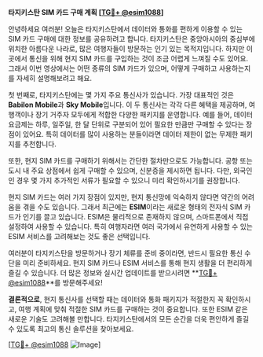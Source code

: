 **타지키스탄 SIM 카드 구매 계획 [[TG💪+ @esim1088](https://t.me/s/esim1088)]**

안녕하세요 여러분! 오늘은 타지키스탄에서 데이터와 통화를 편하게 이용할 수 있는 SIM 카드 구매에 대한 정보를 공유하려고 합니다. 타지키스탄은 중앙아시아의 중심부에 위치한 아름다운 나라로, 많은 여행자들이 방문하는 인기 있는 목적지입니다. 하지만 이곳에서 통신을 위해 현지 SIM 카드를 구입하는 것이 조금 어렵게 느껴질 수도 있어요. 그래서 이번 영상에서는 어떤 종류의 SIM 카드가 있으며, 어떻게 구매하고 사용하는지를 자세히 설명해보려고 해요.

첫 번째로, 타지키스탄에는 몇 가지 주요 통신사가 있습니다. 가장 대표적인 것은 **Babilon Mobile**과 **Sky Mobile**입니다. 이 두 통신사는 각각 다른 혜택을 제공하며, 여행객이나 장기 거주자 모두에게 적합한 다양한 패키지를 운영합니다. 예를 들어, 데이터 요금제는 하루, 일주일, 한 달 단위로 구분되어 있어 필요한 만큼만 구매할 수 있다는 장점이 있어요. 특히 데이터를 많이 사용하는 분들이라면 데이터 제한이 없는 무제한 패키지를 추천합니다. 

또한, 현지 SIM 카드를 구매하기 위해서는 간단한 절차만으로도 가능합니다. 공항 또는 도시 내 주요 상점에서 쉽게 구매할 수 있으며, 신분증을 제시하면 됩니다. 다만, 외국인인 경우 몇 가지 추가적인 서류가 필요할 수 있으니 미리 확인하시기를 권장합니다. 

현지 SIM 카드는 여러 가지 장점이 있지만, 현지 통신망에 익숙하지 않다면 약간의 어려움을 겪을 수도 있습니다. 그래서 최근에는 **ESIM**이라는 새로운 형태의 전자식 SIM 카드가 인기를 끌고 있습니다. ESIM은 물리적으로 존재하지 않으며, 스마트폰에서 직접 설정하여 사용할 수 있습니다. 특히 여행자라면 여러 국가에서 유연하게 사용할 수 있는 ESIM 서비스를 고려해보는 것도 좋은 선택입니다. 

여러분이 타지키스탄을 방문하거나 장기 체류를 준비 중이라면, 반드시 필요한 통신 수단을 미리 준비하세요. 현지 SIM 카드나 ESIM 서비스를 통해 현지 생활을 더 편리하게 즐길 수 있습니다. 더 많은 정보와 실시간 업데이트를 받으시려면 **[TG💪+ @esim1088](https://t.me/s/esim1088)**를 방문해주세요!

**결론적으로**, 현지 통신사를 선택할 때는 데이터와 통화 패키지가 적절한지 꼭 확인하시고, 여행 계획에 맞춰 적절한 SIM 카드를 구매하는 것이 중요합니다. 또한 ESIM 같은 새로운 기술도 고려해볼 만합니다. 타지키스탄에서의 모든 순간을 더욱 편안하게 즐길 수 있도록 최고의 통신 솔루션을 찾아보세요.

[[TG💪+ @esim1088](https://t.me/s/esim1088) ![Image](https://i.postimg.cc/Y0z9fWf4/image.png)]